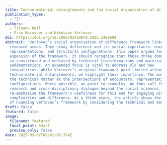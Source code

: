 ```yaml
---
title: Techno-material entanglements and the social organisation of difference
publication_types:
  - "2"
authors:
  - Tilmann Heil
  - Fran Meissner and Nikolaus Vertovec
doi: https://doi.org/10.1080/01419870.2025.2469694
abstract: "Vertovec’s social organisation of difference framework links three
  research areas. They study difference and its social importance: encounters,
  representations, and structural configurations. This paper argues for an
  expansion of the framework. It should recognise that those three domains are
  co-constituted and mediated by technical transformations and material
  sedimentations. An expanded focus is vital to address old and new
  inequalities. While Vertovec’s original framework paid limited attention to
  techno-material entanglements, we highlight their importance. The material and
  the technical matter at the intersections of encounters, representations, and
  configurations. Where possible, we point to examples. We thus call for more
  research and cross-disciplinary dialogue beyond the social sciences. We
  re-emphasise the framework’s usefulness for this and for engaging with (urban)
  complexities and difference. As a think-piece, the article shows the benefits
  of nuancing Vertovec’s framework by considering the technical and material."
draft: false
featured: false
image:
  filename: featured
  focal_point: Smart
  preview_only: false
date: 2025-03-07T08:41:03.754Z
---
```

